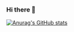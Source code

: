 ### Hi there 👋

[![Anurag's GitHub stats](https://github-readme-stats.vercel.app/api?username=PrincesseVoiture)](https://github.com/PrincesseVoiture/github-readme-stats)

<!--
**PrincesseVoiture/PrincesseVoiture** is a ✨ _special_ ✨ repository because its `README.md` (this file) appears on your GitHub profile.

Here are some ideas to get you started:

- 🔭 I’m currently working on ...
- 🌱 I’m currently learning ...
- 👯 I’m looking to collaborate on ...
- 🤔 I’m looking for help with ...
- 💬 Ask me about ...
- 📫 How to reach me: ...
- 😄 Pronouns: ...
- ⚡ Fun fact: ...
-->
